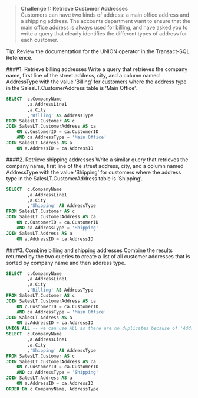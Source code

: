 > **Challenge 1: Retrieve Customer Addresses**   
Customers can have two kinds of address: a main office address and a shipping address. The accounts
department want to ensure that the main office address is always used for billing, and have asked you to
write a query that clearly identifies the different types of address for each customer.

Tip: Review the documentation for the UNION operator in the Transact-SQL Reference.

####1. Retrieve billing addresses
Write a query that retrieves the company name, first line of the street address, city, and a column
named AddressType with the value ‘Billing’ for customers where the address type in the
SalesLT.CustomerAddress table is ‘Main Office’.
```sql
SELECT	c.CompanyName
		,a.AddressLine1
		,a.City
		,'Billing' AS AddressType		
FROM SalesLT.Customer AS c
JOIN SalesLT.CustomerAddress AS ca
	ON c.CustomerID = ca.CustomerID
	AND ca.AddressType = 'Main Office'
JOIN SalesLT.Address AS a
	ON a.AddressID = ca.AddressID
```
####2. Retrieve shipping addresses
Write a similar query that retrieves the company name, first line of the street address, city, and a
column named AddressType with the value ‘Shipping’ for customers where the address type in the
SalesLT.CustomerAddress table is ‘Shipping’.
```sql
SELECT	c.CompanyName
		,a.AddressLine1
		,a.City
		,'Shipping' AS AddressType		
FROM SalesLT.Customer AS c
JOIN SalesLT.CustomerAddress AS ca
	ON c.CustomerID = ca.CustomerID
	AND ca.AddressType = 'Shipping'
JOIN SalesLT.Address AS a
	ON a.AddressID = ca.AddressID
```
####3. Combine billing and shipping addresses
Combine the results returned by the two queries to create a list of all customer addresses that is sorted
by company name and then address type.
```sql
SELECT	c.CompanyName
		,a.AddressLine1
		,a.City
		,'Billing' AS AddressType		
FROM SalesLT.Customer AS c
JOIN SalesLT.CustomerAddress AS ca
	ON c.CustomerID = ca.CustomerID
	AND ca.AddressType = 'Main Office'
JOIN SalesLT.Address AS a
	ON a.AddressID = ca.AddressID
UNION ALL -- we can use ALL as there are no duplicates because of 'AddressType' column
SELECT	c.CompanyName
		,a.AddressLine1
		,a.City
		,'Shipping' AS AddressType		
FROM SalesLT.Customer AS c
JOIN SalesLT.CustomerAddress AS ca
	ON c.CustomerID = ca.CustomerID
	AND ca.AddressType = 'Shipping'
JOIN SalesLT.Address AS a
	ON a.AddressID = ca.AddressID
ORDER BY c.CompanyName, AddressType
```
